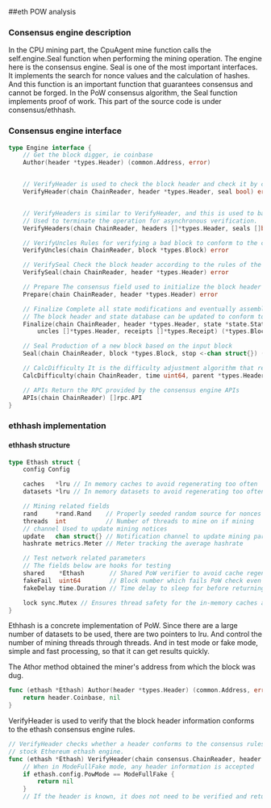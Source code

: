 ##eth POW analysis

### Consensus engine description

In the CPU mining part, the CpuAgent mine function calls the self.engine.Seal function when performing the mining operation. The engine here is the consensus engine. Seal is one of the most important interfaces. It implements the search for nonce values ​​and the calculation of hashes. And this function is an important function that guarantees consensus and cannot be forged. In the PoW consensus algorithm, the Seal function implements proof of work. This part of the source code is under consensus/ethhash.

### Consensus engine interface

```go
type Engine interface {
	// Get the block digger, ie coinbase
	Author(header *types.Header) (common.Address, error)


	// VerifyHeader is used to check the block header and check it by consensus rules. The verification block can be used here. Ketong passes the VerifySeal method.
	VerifyHeader(chain ChainReader, header *types.Header, seal bool) error


	// VerifyHeaders is similar to VerifyHeader, and this is used to batch checkpoints. This method returns an exit signal
	// Used to terminate the operation for asynchronous verification.
	VerifyHeaders(chain ChainReader, headers []*types.Header, seals []bool) (chan<- struct{}, <-chan error)

	// VerifyUncles Rules for verifying a bad block to conform to the consensus engine
	VerifyUncles(chain ChainReader, block *types.Block) error

	// VerifySeal Check the block header according to the rules of the consensus algorithm
	VerifySeal(chain ChainReader, header *types.Header) error

	// Prepare The consensus field used to initialize the block header is based on the consensus engine. These changes are all implemented inline.
	Prepare(chain ChainReader, header *types.Header) error

	// Finalize Complete all state modifications and eventually assemble them into blocks.
	// The block header and state database can be updated to conform to the consensus rules at the time of final validation.
	Finalize(chain ChainReader, header *types.Header, state *state.StateDB, txs []*types.Transaction,
		uncles []*types.Header, receipts []*types.Receipt) (*types.Block, error)

	// Seal Production of a new block based on the input block
	Seal(chain ChainReader, block *types.Block, stop <-chan struct{}) (*types.Block, error)

	// CalcDifficulty It is the difficulty adjustment algorithm that returns the difficulty value of the new block.
	CalcDifficulty(chain ChainReader, time uint64, parent *types.Header) *big.Int

	// APIs Return the RPC provided by the consensus engine APIs
	APIs(chain ChainReader) []rpc.API
}
```

### ethhash implementation

#### ethhash structure

```go
type Ethash struct {
	config Config

	caches   *lru // In memory caches to avoid regenerating too often
	datasets *lru // In memory datasets to avoid regenerating too often

	// Mining related fields
	rand     *rand.Rand    // Properly seeded random source for nonces
	threads  int           // Number of threads to mine on if mining
	// channel Used to update mining notices
	update   chan struct{} // Notification channel to update mining parameters
	hashrate metrics.Meter // Meter tracking the average hashrate

	// Test network related parameters
	// The fields below are hooks for testing
	shared    *Ethash       // Shared PoW verifier to avoid cache regeneration
	fakeFail  uint64        // Block number which fails PoW check even in fake mode
	fakeDelay time.Duration // Time delay to sleep for before returning from verify

	lock sync.Mutex // Ensures thread safety for the in-memory caches and mining fields
}
```

Ethhash is a concrete implementation of PoW. Since there are a large number of datasets to be used, there are two pointers to lru. And control the number of mining threads through threads. And in test mode or fake mode, simple and fast processing, so that it can get results quickly.

The Athor method obtained the miner's address from which the block was dug.

```go
func (ethash *Ethash) Author(header *types.Header) (common.Address, error) {
	return header.Coinbase, nil
}
```

VerifyHeader is used to verify that the block header information conforms to the ethash consensus engine rules.

```go
// VerifyHeader checks whether a header conforms to the consensus rules of the
// stock Ethereum ethash engine.
func (ethash *Ethash) VerifyHeader(chain consensus.ChainReader, header *types.Header, seal bool) error {
	// When in ModeFullFake mode, any header information is accepted
	if ethash.config.PowMode == ModeFullFake {
		return nil
	}
	// If the header is known, it does not need to be verified and returns direc